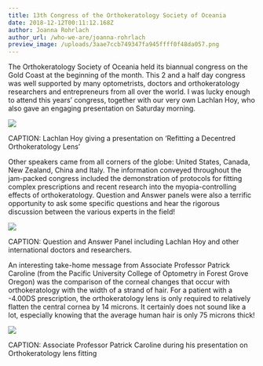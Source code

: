 ```yaml
---
title: 13th Congress of the Orthokeratology Society of Oceania
date: 2018-12-12T00:11:12.168Z
author: Joanna Rohrlach
author_url: /who-we-are/joanna-rohrlach
preview_image: /uploads/3aae7ccb749347fa945ffff0f48da057.png
---
```

The Orthokeratology Society of Oceania held its biannual congress on the Gold Coast at the beginning of the month. This 2 and a half day congress was well supported by many optometrists, doctors and orthokeratology researchers and entrepreneurs from all over the world. I was lucky enough to attend this years’ congress, together with our very own Lachlan Hoy, who also gave an engaging presentation on Saturday morning. 

![](/uploads/20181005_143709.jpg)

CAPTION: Lachlan Hoy giving a presentation on ‘Refitting a Decentred Orthokeratology Lens’

Other speakers came from all corners of the globe: United States, Canada, New Zealand, China and Italy. The information conveyed throughout the jam-packed congress included the demonstration of protocols for fitting complex prescriptions and recent research into the myopia-controlling effects of orthokeratology. Question and Answer panels were also a terrific opportunity to ask some specific questions and hear the rigorous discussion between the various experts in the field!

![](/uploads/20181005_154340.jpg)

CAPTION: Question and Answer Panel including Lachlan Hoy and other international doctors and researchers.

An interesting take-home message from Associate Professor Patrick Caroline (from the Pacific University College of Optometry in Forest Grove Oregon) was the comparison of the corneal changes that occur with orthokeratology with the width of a strand of hair. For a patient with a -4.00DS prescription, the orthokeratology lens is only required to relatively flatten the central cornea by 14 microns. It certainly does not sound like a lot, especially knowing that the average human hair is only 75 microns thick!

![](/uploads/20181005_172709.jpg)

CAPTION: Associate Professor Patrick Caroline during his presentation on Orthokeratology lens fitting

